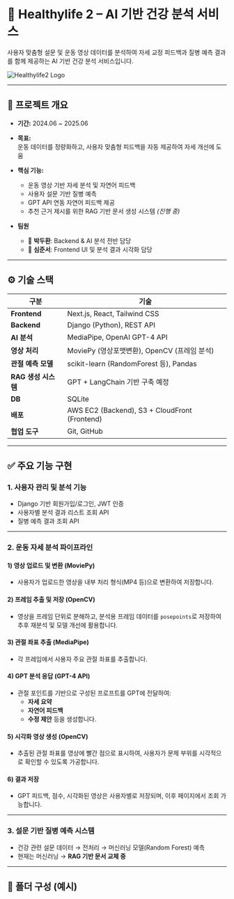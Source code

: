# 💚 Healthylife 2 – AI 기반 건강 분석 서비스

사용자 맞춤형 설문 및 운동 영상 데이터를 분석하여 자세 교정 피드백과 질병 예측 결과를 함께 제공하는 AI 기반 건강 분석 서비스입니다.

![Healthylife2 Logo](https://your-image-url.com) <!-- 이미지 주소는 직접 업로드 후 변경 -->

---

## 📌 프로젝트 개요

- **기간:** 2024.06 ~ 2025.06  
- **목표:**  
  운동 데이터를 정량화하고, 사용자 맞춤형 피드백을 자동 제공하여 자세 개선에 도움

- **핵심 기능:**
  - 운동 영상 기반 자세 분석 및 자연어 피드백
  - 사용자 설문 기반 질병 예측
  - GPT API 연동 자연어 피드백 제공
  - 추천 근거 제시를 위한 RAG 기반 문서 생성 시스템 *(진행 중)*

- **팀원**
  - 🧠 **박두환**: Backend & AI 분석 전반 담당  
  - 🎨 **심준서**: Frontend UI 및 분석 결과 시각화 담당

---

## ⚙️ 기술 스택

| 구분              | 기술                                                         |
|-------------------|--------------------------------------------------------------|
| **Frontend**       | Next.js, React, Tailwind CSS                                 |
| **Backend**        | Django (Python), REST API                                   |
| **AI 분석**        | MediaPipe, OpenAI GPT-4 API                                 |
| **영상 처리**      | MoviePy (영상포맷변환), OpenCV (프레임 분석)               |
| **관절 예측 모델** | scikit-learn (RandomForest 등), Pandas                      |
| **RAG 생성 시스템**| GPT + LangChain 기반 구축 예정                              |
| **DB**             | SQLite                                                      |
| **배포**           | AWS EC2 (Backend), S3 + CloudFront (Frontend)              |
| **협업 도구**      | Git, GitHub                                                 |

---

## ✅ 주요 기능 구현

### 1. 사용자 관리 및 분석 기능
- Django 기반 회원가입/로그인, JWT 인증
- 사용자별 분석 결과 리스트 조회 API
- 질병 예측 결과 조회 API

---

### 2. 운동 자세 분석 파이프라인

#### 1) 영상 업로드 및 변환 (MoviePy)
- 사용자가 업로드한 영상을 내부 처리 형식(MP4 등)으로 변환하여 저장합니다.

#### 2) 프레임 추출 및 저장 (OpenCV)
- 영상을 프레임 단위로 분해하고, 분석용 프레임 데이터를 `posepoints`로 저장하여 추후 재분석 및 모델 개선에 활용합니다.

#### 3) 관절 좌표 추출 (MediaPipe)
- 각 프레임에서 사용자 주요 관절 좌표를 추출합니다.

#### 4) GPT 분석 응답 (GPT-4 API)
- 관절 포인트를 기반으로 구성된 프로프트를 GPT에 전달하여:
  - **자세 요약**
  - **자연어 피드백**
  - **수정 제안** 등을 생성합니다.

#### 5) 시각화 영상 생성 (OpenCV)
- 추출된 관절 좌표를 영상에 빨간 점으로 표시하여, 사용자가 문제 부위를 시각적으로 확인할 수 있도록 가공합니다.

#### 6) 결과 저장
- GPT 피드백, 점수, 시각화된 영상은 사용자별로 저장되며, 이후 페이지에서 조회 가능합니다.

---

### 3. 설문 기반 질병 예측 시스템
- 건강 관련 설문 데이터 → 전처리 → 머신러닝 모델(Random Forest) 예측
- 현재는 머신러닝 → **RAG 기반 문서 교체 중**

---

## 📁 폴더 구성 (예시)

